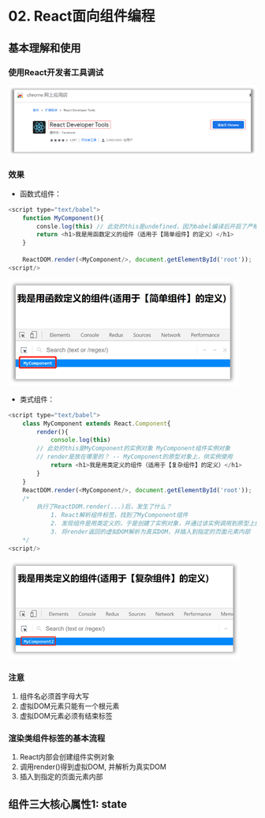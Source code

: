 # 02. React面向组件编程

## 基本理解和使用
### 使用React开发者工具调试
![alt text](image-3.png)

###  效果
- 函数式组件：

```JavaScript
<script type="text/babel">
    function MyComponent(){
        consle.log(this) // 此处的this是undefined，因为babel编译后开启了严格模式
        return <h1>我是用函数定义的组件（适用于【简单组件】的定义）</h1>
    }

    ReactDOM.render(<MyComponent/>, document.getElementById('root'));
<script/>
```

![alt text](image-4.png)
- 类式组件：

```JavaScript
<script type="text/babel">
    class MyComponent extends React.Component{
        render(){
            console.log(this)
        // 此处的this是MyComponent的实例对象 MyComponent组件实例对象
        // render是放在哪里的？ -- MyComponent的原型对象上，供实例使用
            return <h1>我是用类定义的组件（适用于【复杂组件】的定义）</h1>
        }
    }
    ReactDOM.render(<MyComponent/>, document.getElementById('root'));
    /*
        执行了ReactDOM.render(...)后，发生了什么？
            1. React解析组件标签，找到了MyComponent组件
            2. 发现组件是用类定义的，于是创建了实例对象，并通过该实例调用到原型上的render方法
            3. 将render返回的虚拟DOM解析为真实DOM，并插入到指定的页面元素内部
    */
<script/>
```


![alt text](image-5.png)
### 注意
1.	组件名必须首字母大写
2.	虚拟DOM元素只能有一个根元素
3.	虚拟DOM元素必须有结束标签

### 渲染类组件标签的基本流程
1.	React内部会创建组件实例对象
2.	调用render()得到虚拟DOM, 并解析为真实DOM
3.	插入到指定的页面元素内部

## 组件三大核心属性1: state